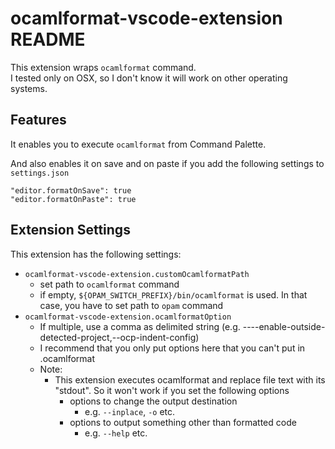 # ocamlformat-vscode-extension README

This extension wraps `ocamlformat` command.  
I tested only on OSX, so I don't know it will work on other operating systems.

## Features

It enables you to execute `ocamlformat` from Command Palette.

And also enables it on save and on paste if you add the following settings to `settings.json`

```
"editor.formatOnSave": true
"editor.formatOnPaste": true
```

## Extension Settings

This extension has the following settings:

- `ocamlformat-vscode-extension.customOcamlformatPath`
  - set path to `ocamlformat` command
  - if empty, `${OPAM_SWITCH_PREFIX}/bin/ocamlformat` is used. In that case, you have to set path to `opam` command
- `ocamlformat-vscode-extension.ocamlformatOption`
  - If multiple, use a comma as delimited string (e.g. ----enable-outside-detected-project,--ocp-indent-config)
  - I recommend that you only put options here that you can't put in .ocamlformat
  - Note:
    - This extension executes ocamlformat and replace file text with its "stdout". So it won't work if you set the following options
      - options to change the output destination
        - e.g. `--inplace`, `-o` etc.
      - options to output something other than formatted code
        - e.g. `--help` etc.
